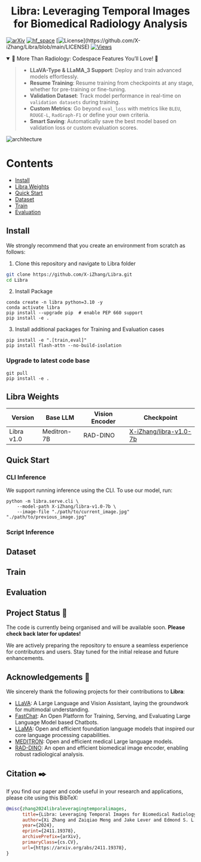 <h1 align="center">
    Libra: Leveraging Temporal Images for Biomedical Radiology Analysis
</h1>

[![arXiv](https://img.shields.io/badge/Arxiv-2411.19378-b31b1b.svg?logo=arXiv)](https://arxiv.org/abs/2411.19378) 
[![hf_space](https://img.shields.io/badge/%F0%9F%A4%97%20Hugging%20Face-Model-blue)](https://huggingface.co/X-iZhang/libra-v1.0-7b)
[![License](https://img.shields.io/badge/License-Apache%202.0-yellow.svg?)](https://github.com/X-iZhang/Libra/blob/main/LICENSE)
[![Views](https://hits.seeyoufarm.com/api/count/incr/badge.svg?url=https%3A%2F%2Fgithub.com%2FX-iZhang%2FLibra&count_bg=%2300C0FF&title_bg=%23004080&icon=&icon_color=%23FFFFFF&title=Views)](https://hits.seeyoufarm.com)

<details open><summary>📢 More Than Radiology: Codespace Features You’ll Love! 🎉 </summary><p>
    
>  * **LLaVA-Type & LLaMA_3 Support**: Deploy and train advanced models effortlessly.
>  * **Resume Training**: Resume training from checkpoints at any stage, whether for pre-training or fine-tuning.  
>  * **Validation Dataset**: Track model performance in real-time on `validation datasets` during training. 
>  * **Custom Metrics**: Go beyond `eval_loss` with metrics like `BLEU`, `ROUGE-L`, `RadGraph-F1` or define your own criteria.    
>  * **Smart Saving**: Automatically save the best model based on validation loss or custom evaluation scores.

</p></details>

![architecture](./assets/libra_architecture.png)

# Contents
- [Install](#install)
- [Libra Weights](#libra-weights)
- [Quick Start](#quick-start)
- [Dataset](#dataset)
- [Train](#train)
- [Evaluation](#evaluation)

## Install
We strongly recommend that you create an environment from scratch as follows:
1. Clone this repository and navigate to Libra folder
```bash
git clone https://github.com/X-iZhang/Libra.git
cd Libra
```

2. Install Package
```Shell
conda create -n libra python=3.10 -y
conda activate libra
pip install --upgrade pip  # enable PEP 660 support
pip install -e .
```

3. Install additional packages for Training and Evaluation cases
```Shell
pip install -e ".[train,eval]"
pip install flash-attn --no-build-isolation
```

### Upgrade to latest code base

```Shell
git pull
pip install -e .
```

## Libra Weights

| Version | Base LLM | Vision Encoder| Checkpoint |
| ----- | ----- | ----- | ----- |
| Libra v1.0 | Meditron-7B | RAD-DINO | [X-iZhang/libra-v1.0-7b](https://huggingface.co/X-iZhang/libra-v1.0-7b) |

## Quick Start

### CLI Inference
We support running inference using the CLI. To use our model, run:
```Shell
python -m libra.serve.cli \
    --model-path X-iZhang/libra-v1.0-7b \
    --image-file "./path/to/current_image.jpg" "./path/to/previous_image.jpg"
```
### Script Inference

## Dataset

## Train

## Evaluation

<!-- ## Overview 🔬
We propose **Libra** (**L**everaging Temporal **I**mages for **B**iomedical **R**adiology **A**nalysis), a novel framework tailored for radiology report generation (RRG) that incorporates temporal change information to address the challenges of interpreting medical images effectively.

Libra leverages RAD-DINO, a pre-trained visual transformer, as its image encoder to generate robust and scalable image features. These features are further refined by a **Temporal Alignment Connector (TAC)**, a key innovation in Libra's architecture. The TAC comprises:
* **Layerwise Feature Extractor (LFE)**: Captures high-granularity image feature embeddings from the encoder.
* **Temporal Fusion Module (TFM)**: Integrates temporal references from prior studies to enhance temporal awareness and reasoning.

These refined features are fed into Meditron, a specialised medical large language model (LLM), to generate comprehensive, temporally-aware radiology reports. Libra’s modular design seamlessly integrates state-of-the-art open-source pre-trained models for both image and text, aligning them through a temporal-aware adapter to ensure robust cross-modal reasoning and understanding.

Through a two-stage training strategy, Libra demonstrates the powerful potential of multimodal large language models (MLLMs) in specialised radiology applications. Extensive experiments on the **MIMIC-CXR dataset** highlight Libra's performance, setting a new state-of-the-art benchmark among models of the same parameter scale.

## Contributions 🛠

* **Temporal Awareness**: Libra captures and synthesises temporal changes in medical images, addressing the challenge of handling prior study citations in RRG tasks.
* **Innovative Architecture**: The Temporal Alignment Connector (TAC) ensures high-granularity feature extraction and temporal integration, significantly enhancing cross-modal reasoning capabilities.
* **State-of-the-Art Performance**: Libra achieves outstanding results on the MIMIC-CXR dataset, outperforming existing MLLMs in both accuracy and temporal reasoning. -->
 
## Project Status 🚀

The code is currently being organised and will be available soon. **Please check back later for updates!**

We are actively preparing the repository to ensure a seamless experience for contributors and users. Stay tuned for the initial release and future enhancements.

## Acknowledgements 🙏

We sincerely thank the following projects for their contributions to **Libra**:

* [LLaVA](https://github.com/haotian-liu/LLaVA): A Large Language and Vision Assistant, laying the groundwork for multimodal understanding.
* [FastChat](https://github.com/lm-sys/FastChat): An Open Platform for Training, Serving, and Evaluating Large Language Model based Chatbots.
* [LLaMA](https://github.com/facebookresearch/llama): Open and efficient foundation language models that inspired our core language processing capabilities.
* [MEDITRON](https://github.com/epfLLM/meditron): Open and efficient medical Large language models.
* [RAD-DINO](https://huggingface.co/microsoft/rad-dino): An open and efficient biomedical image encoder, enabling robust radiological analysis.

## Citation ✒️

If you find our paper and code useful in your research and applications, please cite using this BibTeX:
```BibTeX
@misc{zhang2024libraleveragingtemporalimages,
      title={Libra: Leveraging Temporal Images for Biomedical Radiology Analysis}, 
      author={Xi Zhang and Zaiqiao Meng and Jake Lever and Edmond S. L. Ho},
      year={2024},
      eprint={2411.19378},
      archivePrefix={arXiv},
      primaryClass={cs.CV},
      url={https://arxiv.org/abs/2411.19378}, 
}
```
